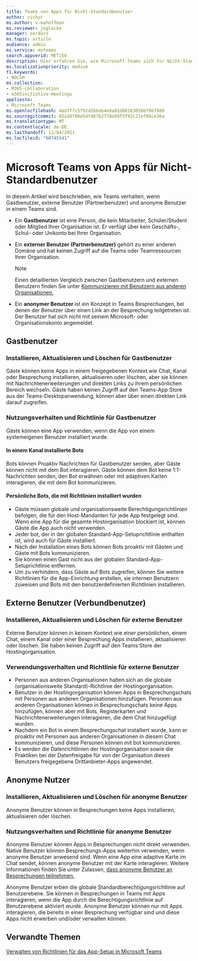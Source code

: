 ```yaml
---
title: Teams von Apps für Nicht-Standardbenutzer
author: cichur
ms.author: v-mahoffman
ms.reviewer: joglocke
manager: serdars
ms.topic: article
audience: admin
ms.service: msteams
search.appverid: MET150
description: Hier erfahren Sie, wie Microsoft Teams sich für Nicht-Standardbenutzer verhalten.
ms.localizationpriority: medium
f1.keywords:
- NOCSH
ms.collection:
- M365-collaboration
- m365initiative-meetings
appliesto:
- Microsoft Teams
ms.openlocfilehash: 4ad7f7c5f92a5bbde4e8a01d8616305bbf06f980
ms.sourcegitcommit: 65a10f80e5dfd67b2778e09f5f92c21ef09ce36a
ms.translationtype: MT
ms.contentlocale: de-DE
ms.lasthandoff: 11/04/2021
ms.locfileid: "60745541"
---
```

# <a name="microsoft-teams-apps-behavior-for-non-standard-users"></a>Microsoft Teams von Apps für Nicht-Standardbenutzer

In diesem Artikel wird beschrieben, wie Teams verhalten, wenn Gastbenutzer, externe Benutzer (Partnerbenutzer) und anonyme Benutzer in einem Teams sind.

- Ein **Gastbenutzer** ist eine Person, die kein Mitarbeiter, Schüler/Student oder Mitglied Ihrer Organisation ist. Er verfügt über kein Geschäfts-, Schul- oder Unikonto bei Ihrer Organisation.

- Ein **externer Benutzer (Partnerbenutzer)** gehört zu einer anderen Domäne und hat keinen Zugriff auf die Teams oder Teamressourcen Ihrer Organisation.

  > [!Note]
  > Einen detaillierten Vergleich zwischen Gastbenutzern und externen Benutzern finden Sie unter [Kommunizieren mit Benutzern aus anderen Organisationen.](./communicate-with-users-from-other-organizations.md)

- Ein **anonymer Benutzer** ist ein Konzept in Teams Besprechungen, bei denen der Benutzer über einen Link an der Besprechung teilgetreten ist. Der Benutzer hat sich nicht mit seinem Microsoft- oder Organisationskonto angemeldet.

## <a name="guest-users"></a>Gastbenutzer

### <a name="install-update-and-delete-for-guest-users"></a>Installieren, Aktualisieren und Löschen für Gastbenutzer

Gäste können keine Apps in einem freigegebenen Kontext wie Chat, Kanal oder Besprechung installieren, aktualisieren oder löschen, aber sie können mit Nachrichtenerweiterungen und direkten Links zu ihrem persönlichen Bereich wechseln. Gäste haben keinen Zugriff auf den Teams-App Store aus der Teams-Desktopanwendung, können aber über einen direkten Link darauf zugreifen.

### <a name="usage-behavior-and-policy-for-guest-users"></a>Nutzungsverhalten und Richtlinie für Gastbenutzer

Gäste können eine App verwenden, wenn die App von einem systemeigenen Benutzer installiert wurde.

#### <a name="bots-installed-to-a-channel"></a>In einem Kanal installierte Bots

Bots können Proaktiv Nachrichten für Gastbenutzer senden, aber Gäste können nicht mit dem Bot interagieren. Gäste können dem Bot keine 1:1-Nachrichten senden, den Bot erwähnen oder mit adaptiven Karten interagieren, die mit dem Bot kommunizieren.

#### <a name="personal-bots-installed-with-policies"></a>Persönliche Bots, die mit Richtlinien installiert wurden

- Gäste müssen globale und organisationsweite Berechtigungsrichtlinien befolgen, die für den Host-Mandanten für jede App festgelegt sind. Wenn eine App für die gesamte Hostorganisation blockiert ist, können Gäste die App auch nicht verwenden.
- Jeder bot, der in der globalen Standard-App-Setuprichtlinie enthalten ist, wird auch für Gäste installiert.
- Nach der Installation eines Bots können Bots proaktiv mit Gästen und Gäste mit Bots kommunizieren.
- Sie können einen Gast nicht aus der globalen Standard-App-Setuprichtlinie entfernen.
- Um zu verhindern, dass Gäste auf Bots zugreifen, können Sie weitere Richtlinien für die App-Einrichtung erstellen, sie internen Benutzern zuweisen und Bots mit den benutzerdefinierten Richtlinien installieren.

## <a name="external-federated-users"></a>Externe Benutzer (Verbundbenutzer)

### <a name="install-update-and-delete-for-external-users"></a>Installieren, Aktualisieren und Löschen für externe Benutzer

Externe Benutzer können in keinem Kontext wie einer persönlichen, einem Chat, einem Kanal oder einer Besprechung Apps installieren, aktualisieren oder löschen. Sie haben keinen Zugriff auf den Teams Store der Hostingorganisation.

### <a name="usage-behavior-and-policy-for-external-users"></a>Verwendungsverhalten und Richtlinie für externe Benutzer

- Personen aus anderen Organisationen halten sich an die globale (organisationsweite Standard)-Richtlinie der Hostingorganisation.
- Benutzer in der Hostingorganisation können Apps in Besprechungschats mit Personen aus anderen Organisationen hinzufügen. Personen aus anderen Organisationen können in Besprechungschats keine Apps hinzufügen, können aber mit Bots, Registerkarten und Nachrichtenerweiterungen interagieren, die dem Chat hinzugefügt wurden.
- Nachdem ein Bot in einem Besprechungschat installiert wurde, kann er proaktiv mit Personen aus anderen Organisationen in diesem Chat kommunizieren, und diese Personen können mit bot kommunizieren.
- Es werden die Datenrichtlinien der Hostingorganisation sowie die Praktiken bei der Datenfreigabe für von der Organisation dieses Benutzers freigegebene Drittanbieter-Apps angewendet.

## <a name="anonymous-users"></a>Anonyme Nutzer

### <a name="install-update-and-delete-for-anonymous-users"></a>Installieren, Aktualisieren und Löschen für anonyme Benutzer

Anonyme Benutzer können in Besprechungen keine Apps installieren, aktualisieren oder löschen.

### <a name="usage-behavior-and-policy-for-anonymous-users"></a>Nutzungsverhalten und Richtlinie für anonyme Benutzer

Anonyme Benutzer können Apps in Besprechungen nicht direkt verwenden. Native Benutzer können Besprechungs-Apps weiterhin verwenden, wenn anonyme Benutzer anwesend sind. Wenn eine App eine adaptive Karte im Chat sendet, können anonyme Benutzer mit der Karte interagieren. Weitere Informationen finden Sie unter Zulassen, [dass anonyme Benutzer an Besprechungen teilnehmen.](meeting-settings-in-teams.md#allow-anonymous-users-to-join-meetings)

Anonyme Benutzer erben die globale Standardberechtigungsrichtlinie auf Benutzerebene. Sie können in Besprechungen in Teams mit Apps interagieren, wenn die App durch die Berechtigungsrichtlinie auf Benutzerebene aktiviert wurde. Anonyme Benutzer können nur mit Apps interagieren, die bereits in einer Besprechung verfügbar sind und diese Apps nicht erwerben und/oder verwalten können.

## <a name="related-topics"></a>Verwandte Themen

[Verwalten von Richtlinien für das App-Setup in Microsoft Teams](teams-app-setup-policies.md)
